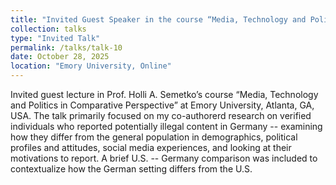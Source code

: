 ```yaml
---
title: "Invited Guest Speaker in the course “Media, Technology and Politics in Comparative Perspective”"
collection: talks
type: "Invited Talk"
permalink: /talks/talk-10
date: October 28, 2025
location: "Emory University, Online"
---
```


Invited guest lecture in Prof. Holli A. Semetko’s course “Media, Technology and Politics in Comparative Perspective” at Emory University, Atlanta, GA, USA.
The talk primarily focused on my co-authorerd research on verified individuals who reported potentially illegal content in Germany -- examining how they differ from the general population in demographics, political profiles and attitudes, social media experiences, and looking at their motivations to report. 
A brief U.S. -- Germany comparison was included to contextualize how the German setting differs from the U.S.
